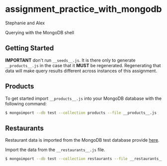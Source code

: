 # assignment_practice_with_mongodb

Stephanie and Alex

Querying with the MongoDB shell


## Getting Started

**IMPORTANT** don't run `__seeds__.js`. It is there only to generate `__products__.js` in the case that it **MUST** be regenerated. Regenerating that data will make query results different across instances of this assignment.


## Products

To get started import `__products__.js` into your MongoDB database with the following command:

```bash
$ mongoimport --db test --collection products --file __products__.js
```



## Restaurants

Restaurant data is imported from the MongoDB test database provide [here](https://docs.mongodb.com/getting-started/shell/import-data/).

Import the data from the `__restaurants__.js` file.

```bash
$ mongoimport --db test --collection restaurants --file __restaurants__.js
```
